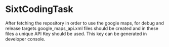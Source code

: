# SixtCodingTask

After fetching the repository in order to use the google maps, for debug and release targets google_maps_api.xml files should be created and in these files a unique API Key should be used. This key can be generated in developer console.